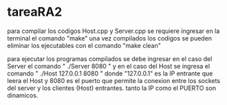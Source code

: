 # tareaRA2

para compilar los codigos Host.cpp y Server.cpp se requiere ingresar en la terminal el comando "make"
una vez compilados los codigos se pueden eliminar los ejecutables con el comando "make clean"

para ejecutar los programas compilados se debe ingresar en el caso del Server el comando " ./Server 8080 " 
y en el caso del Host se ingresa el comando " ./Host 127.0.0.1 8080 " 
donde "127.0.0.1" es la IP entrante que leera el Host
y 8080 es el puerto que permite la conexion entre los sockets del server y los clientes (Host) entrantes.
tanto la IP como el PUERTO son dinamicos.




